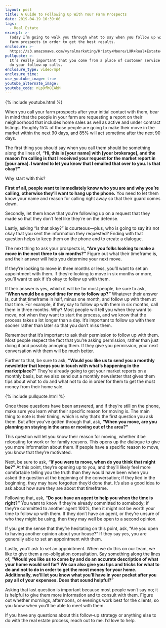 ```yaml
---
layout: post
title: A Guide to Following Up With Your Farm Prospects
date: 2019-04-19 16:39:00
tags:
  - Real Estate
excerpt: >-
  Today I’m going to walk you through what to say when you follow up with your
  farm prospects in order to get the best results.
enclosure: >-
  https://s3.amazonaws.com/vyralmarketing/Kristy+Moore/LXR+Real+Estate+Coaching-+A+Guide+to+Following+Up+with+Your+Farm+Prospects.mp4
pullquote: >-
  It’s really important that you come from a place of customer service when you
  do your follow-up calls.
enclosure_type: video/mp4
enclosure_time:
use_youtube_image: true
youtube_alternate_image:
youtube_code: nLpDfhOEAbM
---
```


{% include youtube.html %}

When you call your farm prospects after your initial contact with them, bear in mind that the people in your farm are requesting a report on their neighborhood that includes home sales as well as active and under contract listings. Roughly 15% of those people are going to make their move in the market within the next 90 days, and 85% will act sometime after the next 90 days.

The first thing you should say when you call them should be something along the lines of, **“Hi, this is \[your name\] with \[your brokerage\], and the reason I’m calling is that I received your request for the market report in \[your area\]. I wanted to let you know that I emailed that over to you. Is that okay?”**

Why start with this?

**First of all, people want to immediately know who you are and why you’re calling, otherwise they’ll want to hang up the phone.** You need to let them know your name and reason for calling right away so that their guard comes down.

Secondly, let them know that you’re following up on a request that they made so that they don’t feel like they’re on the defense.

Lastly, asking “Is that okay?” is courteous—plus, who is going to say it’s not okay that you sent the information they requested? Ending with that question helps to keep them on the phone and to create a dialogue.

The next thing to ask your prospects is, **“Are you folks looking to make a move in the next three to six months?”** Figure out what their timeframe is, and their answer will help you determine your next move.

If they’re looking to move in three months or less, you’ll want to set an appointment with them. If they’re looking to move in six months or more, you’ll want to ask if it’s okay to follow up with them.

If their answer is yes, which it will be for most people, be sure to ask, **“When would be a good time for me to follow up?”** Whatever their answer is, cut that timeframe in half, minus one month, and follow up with them at that time. For example, if they say to follow up with them in six months, call them in three months. Why? Most people will tell you when they want to move, not when they want to start the process, and we know that the process takes a lot longer than a day. It’s important to follow up with them sooner rather than later so that you don’t miss them.

Remember that it’s important to ask their permission to follow up with them. Most people respect the fact that you’re asking permission, rather than just doing it and possibly annoying them. If they give you permission, your next conversation with them will be much better.

Further to that, be sure to ask, **“Would you like us to send you a monthly newsletter that keeps you in touch with what’s happening in the marketplace?”** They’re already going to get your market reports on a monthly basis, but we also send out a monthly newsletter that gives them tips about what to do and what not to do in order for them to get the most money from their home sale.

{% include pullquote.html %}

Once these questions have been answered, and if they’re still on the phone, make sure you learn what their specific reason for moving is. The main thing to note is their timing, which is why that’s the first question you ask them. But after you’ve gotten through that, ask, **“When you move, are you planning on staying in the area or moving out of the area?”**

This question will let you know their reason for moving, whether it be relocating for work or for family reasons. This opens up the dialogue to give you more information about them. If people have a specific reason to move, you know that they’re motivated.

Next, be sure to ask, **“If you were to move, when do you think that might be?”** At this point, they’re opening up to you, and they’ll likely feel more comfortable telling you the truth than they would have been when you asked the question at the beginning of the conversation; if they lied in the beginning, they may have forgotten they’d done that. It’s also a good idea to ask about how sure they are about that timeframe.

Following that, ask, **“Do you have an agent to help you when the time is right?”** You want to know if they’re already committed to somebody; if they’re committed to another agent 100%, then it might not be worth your time to follow up with them. If they don’t have an agent, or they’re unsure of who they might be using, then they may well be open to a second opinion.

If you get the sense that they’re hesitating on this point, ask, “Are you open to having another opinion about your house?” If they say yes, you are generally able to set an appointment with them.

Lastly, you’ll ask to set an appointment. When we do this on our team, we like to give them a no-obligation consultation. Say something along the lines of, **“Would you like us to come by and do an accurate description of what your home would sell for? We can also give you tips and tricks for what to do and not to do in order to get the most money for your home. Additionally, we’ll let you know what you’ll have in your pocket after you pay all of your expenses. Does that sound helpful?”**

Asking that last question is important because most people won’t say no; it is helpful to give them more information and to consult with them. Figure out whether mornings, afternoons, or evenings work best for the clients, so you know when you’ll be able to meet with them.

If you have any questions about this follow-up strategy or anything else to do with the real estate process, reach out to me. I’d love to help.